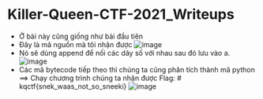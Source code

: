 # Killer-Queen-CTF-2021_Writeups
- Ở bài này cũng giống như bài đầu tiên
- Đây là mã nguồn mà tôi nhận được
![image](https://user-images.githubusercontent.com/57956165/139804560-5112984b-809a-4c59-9c6b-79a34d0bf85c.png)
- Nó sẽ dùng append để nối các dãy số với nhau sau đó lưu vào a.
![image](https://user-images.githubusercontent.com/57956165/139804739-92604a4b-02f9-4bf3-b251-c83d43345a0a.png)
- Các mã bytecode tiếp theo thì chúng ta cũng phân tích thành mã python
==> Chạy chương trình chúng ta nhận được Flag: # kqctf{snek_waas_not_so_sneeki}
![image](https://user-images.githubusercontent.com/57956165/139804872-fcdc9e02-c259-4807-8b5a-a64d7421115a.png)
